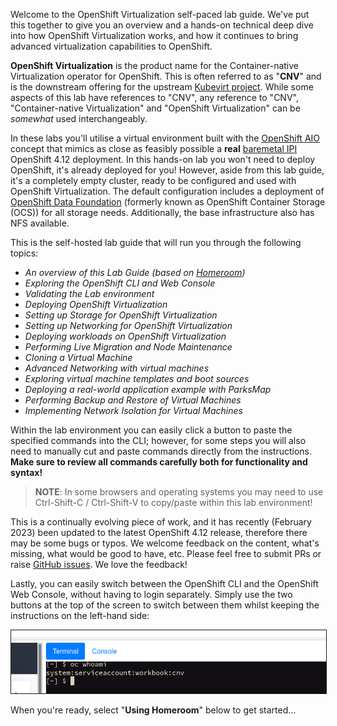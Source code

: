 Welcome to the OpenShift Virtualization self-paced lab guide. We've put this together to give you an overview and a hands-on technical deep dive into how OpenShift Virtualization works, and how it continues to bring advanced virtualization capabilities to OpenShift.

**OpenShift Virtualization** is the product name for the Container-native Virtualization operator for OpenShift. This is often referred to as "**CNV**" and is the downstream offering for the upstream [Kubevirt project](https://kubevirt.io/). While some aspects of this lab have references to "CNV", any reference to "CNV", "Container-native Virtualization" and "OpenShift Virtualization" can be *somewhat* used interchangeably.

In these labs you'll utilise a virtual environment built with the [OpenShift AIO](https://github.com/RHFieldProductManagement/openshift-aio) concept that mimics as close as feasibly possible a **real** [baremetal IPI](https://metal3.io/) OpenShift 4.12 deployment. In this hands-on lab you won't need to deploy OpenShift, it's already deployed for you! However, aside from this lab guide, it's a completely empty cluster, ready to be configured and used with OpenShift Virtualization. The default configuration includes a deployment of [OpenShift Data Foundation](https://www.redhat.com/en/technologies/cloud-computing/openshift-data-foundation) (formerly known as OpenShift Container Storage (OCS)) for all storage needs. Additionally, the base infrastructure also has NFS available.

This is the self-hosted lab guide that will run you through the following topics:

- *An overview of this Lab Guide (based on [Homeroom](https://github.com/openshift-homeroom))*
- *Exploring the OpenShift CLI and Web Console*
- *Validating the Lab environment*
- *Deploying OpenShift Virtualization*
- *Setting up Storage for OpenShift Virtualization*
- *Setting up Networking for OpenShift Virtualization*
- *Deploying workloads on OpenShift Virtualization*
- *Performing Live Migration and Node Maintenance*
- *Cloning a Virtual Machine*
- *Advanced Networking with virtual machines*
- *Exploring virtual machine templates and boot sources*
- *Deploying a real-world application example with ParksMap*
- *Performing Backup and Restore of Virtual Machines*
- *Implementing Network Isolation for Virtual Machines*

Within the lab environment you can easily click a button to paste the specified commands into the CLI; however, for some steps you will also need to manually cut and paste commands directly from the instructions. **Make sure to review all commands carefully both for functionality and syntax!**

> **NOTE**: In some browsers and operating systems you may need to use Ctrl-Shift-C / Ctrl-Shift-V to copy/paste within this lab environment!

This is a continually evolving piece of work, and it has recently (February 2023) been updated to the latest OpenShift 4.12 release, therefore there may be some bugs or typos. We welcome feedback on the content, what's missing, what would be good to have, etc. Please feel free to submit PRs or raise [GitHub issues](https://github.com/RHFieldProductManagement/openshift-aio/issues/new). We love the feedback!

Lastly, you can easily switch between the OpenShift CLI and the OpenShift Web Console, without having to login separately. Simply use the two buttons at the top of the screen to switch between them whilst keeping the instructions on the left-hand side:

<img  border="1" src="img/terminal-window.png"/>

When you're ready, select "**Using Homeroom**" below to get started...

